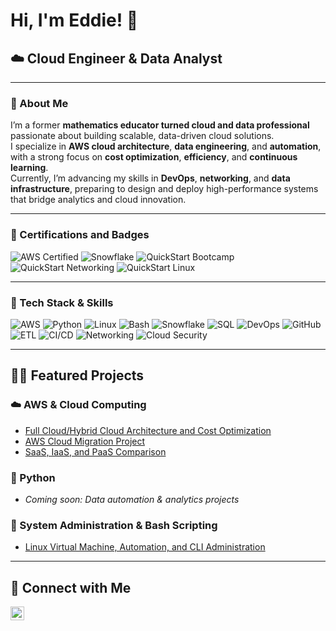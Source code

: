 # Hi, I'm Eddie! 👋  
## ☁️ Cloud Engineer & Data Analyst  

---

### 🧠 About Me  
I’m a former **mathematics educator turned cloud and data professional** passionate about building scalable, data-driven cloud solutions.  
I specialize in **AWS cloud architecture**, **data engineering**, and **automation**, with a strong focus on **cost optimization**, **efficiency**, and **continuous learning**.  
Currently, I’m advancing my skills in **DevOps**, **networking**, and **data infrastructure**, preparing to design and deploy high-performance systems that bridge analytics and cloud innovation.  

---

### 🧾 Certifications and Badges  

![AWS Certified](https://img.shields.io/badge/AWS%20Certified-Cloud%20Practitioner-FF9900?logo=amazon-aws&logoColor=white)
![Snowflake](https://img.shields.io/badge/Snowflake-Data%20Warehousing-29B5E8?logo=snowflake&logoColor=white)
![QuickStart Bootcamp](https://img.shields.io/badge/QuickStart-Cloud%20Engineering%20Bootcamp-0078D4?logo=cloudflare&logoColor=white)
![QuickStart Networking](https://img.shields.io/badge/QuickStart-Networking%20Foundations-0A66C2?logo=cisco&logoColor=white)
![QuickStart Linux](https://img.shields.io/badge/QuickStart-Linux%20Fundamentals-1E90FF?logo=linux&logoColor=white)

---

### 🧰 Tech Stack & Skills  

![AWS](https://img.shields.io/badge/AWS-Cloud-0078D4?logo=amazon-aws&logoColor=white)
![Python](https://img.shields.io/badge/Python-Programming-4584B6?logo=python&logoColor=white)
![Linux](https://img.shields.io/badge/Linux-System%20Administration-0A66C2?logo=linux&logoColor=white)
![Bash](https://img.shields.io/badge/Bash-Scripting-1E90FF?logo=gnu-bash&logoColor=white)
![Snowflake](https://img.shields.io/badge/Snowflake-Data%20Warehouse-29B5E8?logo=snowflake&logoColor=white)
![SQL](https://img.shields.io/badge/SQL-Data%20Management-00618A)
![DevOps](https://img.shields.io/badge/DevOps-Automation-3B82F6)
![GitHub](https://img.shields.io/badge/GitHub-Version%20Control-24292E?logo=github)
![ETL](https://img.shields.io/badge/ETL-Data%20Pipelines-0078D4)
![CI/CD](https://img.shields.io/badge/CI%2FCD-Workflow-4169E1)
![Networking](https://img.shields.io/badge/Networking-VPC%20%7C%20Subnets%20%7C%20DNS-0A66C2?logo=cisco&logoColor=white)
![Cloud Security](https://img.shields.io/badge/Security-IAM%20%7C%20Policies%20%7C%20Encryption-0078D4)

---

## 👨‍💻 Featured Projects  

### ☁️ AWS & Cloud Computing  
- [Full Cloud/Hybrid Cloud Architecture and Cost Optimization](https://github.com/EddieLeach/AWS-Full-Cloud-and-Hybrid-Cloud-Architecture-and-Cost-Optimization-)  
- [AWS Cloud Migration Project](https://github.com/EddieLeach/AWS-Cloud-Migration-Project)  
- [SaaS, IaaS, and PaaS Comparison](https://github.com/EddieLeach/SaaS-PaaS-IaaS-Comparison)

### 🐍 Python  
- _Coming soon: Data automation & analytics projects_  

### 🧩 System Administration & Bash Scripting  
- [Linux Virtual Machine, Automation, and CLI Administration](https://github.com/EddieLeach/Linux-Virtual-Machine-Automation-and-CLI-Administration)

---
<!--
### 📊 GitHub Stats  

<p align="center">
  <img src="https://github-readme-stats.vercel.app/api?username=EddieLeach&show_icons=true&theme=tokyonight&hide_border=true&bg_color=0D1117&title_color=58A6FF&icon_color=58A6FF" height="165" />
  <img src="https://github-readme-stats.vercel.app/api/top-langs/?username=EddieLeach&layout=compact&theme=tokyonight&hide_border=true&bg_color=0D1117&title_color=58A6FF&icon_color=58A6FF" height="165" />
</p>
-->

## 🤳 Connect with Me  

[<img align="left" alt="EddieLeach | LinkedIn" width="22px" src="https://cdn.jsdelivr.net/npm/simple-icons@v3/icons/linkedin.svg" />][linkedin]  

[linkedin]: https://linkedin.com/in/eddie-leach-tech/

